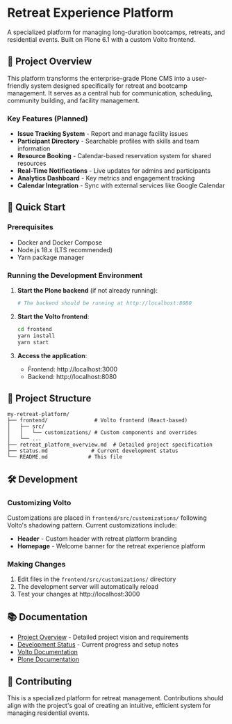 # Retreat Experience Platform

A specialized platform for managing long-duration bootcamps, retreats, and residential events. Built on Plone 6.1 with a custom Volto frontend.

## 🎯 Project Overview

This platform transforms the enterprise-grade Plone CMS into a user-friendly system designed specifically for retreat and bootcamp management. It serves as a central hub for communication, scheduling, community building, and facility management.

### Key Features (Planned)
- **Issue Tracking System** - Report and manage facility issues
- **Participant Directory** - Searchable profiles with skills and team information
- **Resource Booking** - Calendar-based reservation system for shared resources
- **Real-Time Notifications** - Live updates for admins and participants
- **Analytics Dashboard** - Key metrics and engagement tracking
- **Calendar Integration** - Sync with external services like Google Calendar

## 🚀 Quick Start

### Prerequisites
- Docker and Docker Compose
- Node.js 18.x (LTS recommended)
- Yarn package manager

### Running the Development Environment

1. **Start the Plone backend** (if not already running):
   ```bash
   # The backend should be running at http://localhost:8080
   ```

2. **Start the Volto frontend**:
   ```bash
   cd frontend
   yarn install
   yarn start
   ```

3. **Access the application**:
   - Frontend: http://localhost:3000
   - Backend: http://localhost:8080

## 📁 Project Structure

```
my-retreat-platform/
├── frontend/               # Volto frontend (React-based)
│   ├── src/
│   │   └── customizations/ # Custom components and overrides
│   └── ...
├── retreat_platform_overview.md  # Detailed project specification
├── status.md              # Current development status
└── README.md             # This file
```

## 🛠️ Development

### Customizing Volto

Customizations are placed in `frontend/src/customizations/` following Volto's shadowing pattern. Current customizations include:

- **Header** - Custom header with retreat platform branding
- **Homepage** - Welcome banner for the retreat experience platform

### Making Changes

1. Edit files in the `frontend/src/customizations/` directory
2. The development server will automatically reload
3. Test your changes at http://localhost:3000

## 📚 Documentation

- [Project Overview](retreat_platform_overview.md) - Detailed project vision and requirements
- [Development Status](status.md) - Current progress and setup notes
- [Volto Documentation](https://6.docs.plone.org/volto/)
- [Plone Documentation](https://6.docs.plone.org/)

## 🤝 Contributing

This is a specialized platform for retreat management. Contributions should align with the project's goal of creating an intuitive, efficient system for managing residential events.

